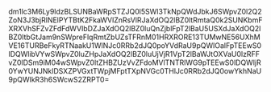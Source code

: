 dm1lc3M6Ly9ldzBLSUNBaWRpSTZJQ0l5SWl3TkNpQWdJbkJ6SWpvZ0l2Q2ZoN3J3bjRlNElPYTBtK2FkaWVlZnRsVlRJaXdOQ2lBZ0ltRmtaQ0k2SUNKbmFXRXVhSFZvZFdFdWVIbDZJaXdOQ2lBZ0luQnZjblFpT2lBaU5USXdJaXdOQ2lBZ0ltbGtJam9nSWpreFlqRmtZbUZsTFRnM01HRXRORE13TUMwNE56UXhMVE16TURBeFkyRTNaakU1WlNJc0RRb2dJQ0poYVdRaU9pQWlOalFpTEEwS0lDQWlibVYwSWpvZ0luZHpJaXdOQ2lBZ0luUjVjR1VpT2lBaWJtOXVaU0lzRFFvZ0lDSm9iM04wSWpvZ0ltZHBZUzVvZFdoMVlTNTRlWG9pTEEwS0lDQWljR0YwYUNJNklDSXZPVGxtTWpjMFptTXpNVGc0THlJc0RRb2dJQ0owYkhNaU9pQWlkR3h6SWcwS2ZRPT0=
